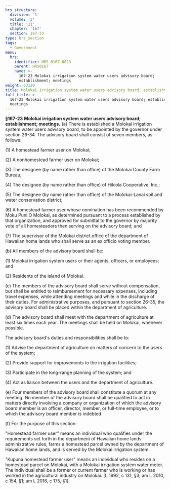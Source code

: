 ```yaml
---
hrs_structure:
  division: '1'
  volume: '3'
  title: '11'
  chapter: '167'
  section: 167-23
type: hrs_section
tags:
  - Government
menu:
  hrs:
    identifier: HRS_0167-0023
    parent: HRS0167
    name: >-
      167-23 Molokai irrigation system water users advisory board;
      establishment; meetings
weight: 63120
title: Molokai irrigation system water users advisory board; establishment; meetings
full_title: >-
  167-23 Molokai irrigation system water users advisory board; establishment;
  meetings
---
```

**§167-23** **Molokai irrigation system water users advisory board; establishment; meetings.** (a) There is established a Molokai irrigation system water users advisory board, to be appointed by the governor under section 26-34\. The advisory board shall consist of seven members, as follows:

(1) A homestead farmer user on Molokai;

(2) A nonhomestead farmer user on Molokai;

(3) The designee (by name rather than office) of the Molokai County Farm Bureau;

(4) The designee (by name rather than office) of Hikiola Cooperative, Inc.;

(5) The designee (by name rather than office) of the Molokai-Lanai soil and water conservation district;

(6) A homestead farmer user whose nomination has been recommended by Moku Puni O Molokai, as determined pursuant to a process established by that organization, and approved for submittal to the governor by majority vote of all homesteaders then serving on the advisory board; and

(7) The supervisor of the Molokai district office of the department of Hawaiian home lands who shall serve as an ex officio voting member.

(b) All members of the advisory board shall be:

(1) Molokai irrigation system users or their agents, officers, or employees; and

(2) Residents of the island of Molokai.

(c) The members of the advisory board shall serve without compensation, but shall be entitled to reimbursement for necessary expenses, including travel expenses, while attending meetings and while in the discharge of their duties. For administrative purposes, and pursuant to section 26-35, the advisory board shall be placed within the department of agriculture.

(d) The advisory board shall meet with the department of agriculture at least six times each year. The meetings shall be held on Molokai, whenever possible.

The advisory board's duties and responsibilities shall be to:

(1) Advise the department of agriculture on matters of concern to the users of the system;

(2) Provide support for improvements to the irrigation facilities;

(3) Participate in the long-range planning of the system; and

(4) Act as liaison between the users and the department of agriculture.

(e) Four members of the advisory board shall constitute a quorum at any meeting. No member of the advisory board shall be qualified to act in matters directly involving a company or organization of which the advisory board member is an officer, director, member, or full-time employee, or to which the advisory board member is indebted.

(f) For the purpose of this section:

"Homestead farmer user" means an individual who qualifies under the requirements set forth in the department of Hawaiian home lands administrative rules, farms a homestead parcel owned by the department of Hawaiian home lands, and is served by the Molokai irrigation system.

"Kupuna homestead farmer user" means an individual who resides on a homestead parcel on Molokai, with a Molokai irrigation system water meter. The individual shall be a former or current farmer who is working or has worked in the agricultural industry on Molokai. [L 1992, c 131, §3; am L 2010, c 154, §1; am L 2016, c 175, §1]
